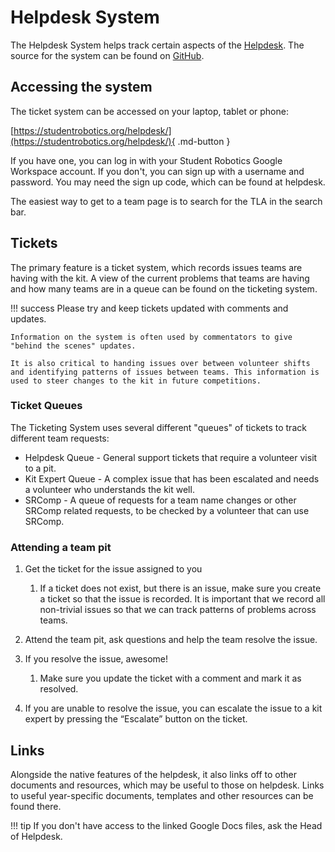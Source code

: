 # Helpdesk System

The Helpdesk System helps track certain aspects of the [Helpdesk](./helpdesk-system.md). The source for the system can be found on [GitHub](https://github.com/srobo/helpdesk-system).

## Accessing the system

The ticket system can be accessed on your laptop, tablet or phone:

[https://studentrobotics.org/helpdesk/](https://studentrobotics.org/helpdesk/){ .md-button }

If you have one, you can log in with your Student Robotics Google Workspace account. If you don't, you can sign up with a username and password. You may need the sign up code, which can be found at helpdesk.

The easiest way to get to a team page is to search for the TLA in the search bar.

## Tickets

The primary feature is a ticket system, which records issues teams are having with the kit. A view of the current problems that teams are having and how many teams are in a queue can be found on the ticketing system.

!!! success
    Please try and keep tickets updated with comments and updates.

    Information on the system is often used by commentators to give "behind the scenes" updates.

    It is also critical to handing issues over between volunteer shifts and identifying patterns of issues between teams. This information is used to steer changes to the kit in future competitions.

### Ticket Queues

The Ticketing System uses several different "queues" of tickets to track different team requests:

- Helpdesk Queue - General support tickets that require a volunteer visit to a pit.
- Kit Expert Queue - A complex issue that has been escalated and needs a volunteer who understands the kit well.
- SRComp - A queue of requests for a team name changes or other SRComp related requests, to be checked by a volunteer that can use SRComp.

### Attending a team pit

1. Get the ticket for the issue assigned to you
    1. If a ticket does not exist, but there is an issue, make sure you create a ticket so that the issue is recorded. It is important that we record all non-trivial issues so that we can track patterns of problems across teams.

2. Attend the team pit, ask questions and help the team resolve the issue.

3. If you resolve the issue, awesome!
    1. Make sure you update the ticket with a comment and mark it as resolved.

4. If you are unable to resolve the issue, you can escalate the issue to a kit expert by pressing the “Escalate” button on the ticket.

## Links

Alongside the native features of the helpdesk, it also links off to other documents and resources, which may be useful to those on helpdesk. Links to useful year-specific documents, templates and other resources can be found there.

!!! tip
    If you don't have access to the linked Google Docs files, ask the Head of Helpdesk.

